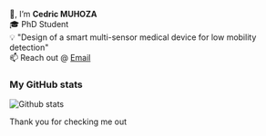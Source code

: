 👋, I’m <strong>Cedric MUHOZA</strong> <br>
🎓 PhD Student <br> 
💡 "Design of a smart multi-sensor medical device for low mobility detection"<br>
📫 Reach out @ <a href="mailto:cedricdiego0@gmail.com">Email</a>

<!---
mcedrdiego/mcedrdiego is a ✨ special ✨ repository because its `README.md` (this file) appears on your GitHub profile.
You can click the Preview link to take a look at your changes.
--->
### My GitHub stats
![Github stats](https://github-readme-stats.vercel.app/api?username=mcedrdiego&show_icons=true&theme=vue)

Thank you for checking me out
